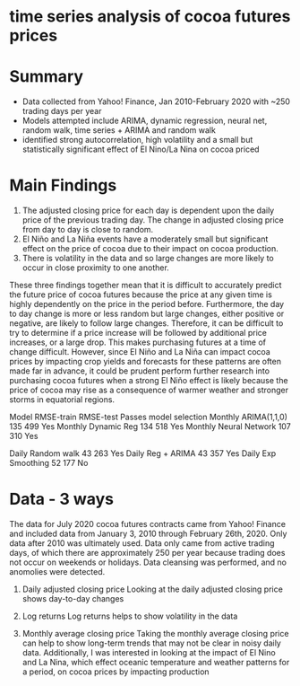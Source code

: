 # time series analysis of cocoa futures prices

# Summary
- Data collected from Yahoo! Finance, Jan 2010-February 2020 with ~250 trading days per year
- Models attempted include ARIMA, dynamic regression, neural net, random walk, time series + ARIMA and random walk
- identified strong autocorrelation, high volatility and a small but statistically significant effect of El Nino/La Nina on cocoa priced

# Main Findings
1) The adjusted closing price for each day is dependent upon the daily price of the previous trading day. The change in adjusted closing price from day to day is close to random.
2) El Niño and La Niña events have a moderately small but significant effect on the price of cocoa due to their impact on cocoa production.
3) There is volatility in the data and so large changes are more likely to occur in close proximity to one another.

These three findings together mean that it is difficult to accurately predict the future price of cocoa futures because the price at any given time is highly dependently on the price in the period before. Furthermore, the day to day change is more or less random but large changes, either positive or negative, are likely to follow large changes. Therefore, it can be difficult to try to determine if a price increase will be followed by additional price increases, or a large drop. This makes purchasing futures at a time of change difficult. However, since El Niño and La Niña can impact cocoa prices by impacting crop yields and forecasts for these patterns are often made far in advance, it could be prudent perform further research into purchasing cocoa futures when a strong El Niño effect is likely because the price of cocoa may rise as a consequence of warmer weather and stronger storms in equatorial regions.

Model			RMSE-train	RMSE-test	Passes model selection
Monthly	ARIMA(1,1,0)	135	       	  499	         Yes
Monthly	Dynamic Reg	134	          518	         Yes
Monthly	Neural Network	107	          310	         Yes
				
Daily	Random walk	        43	          263	         Yes
Daily	Reg + ARIMA	        43	          357	         Yes
Daily	Exp Smoothing 	    52	          177	         No


# Data - 3 ways
The data for July 2020 cocoa futures contracts came from Yahoo! Finance and included data from January 3, 2010 through February 26th, 2020. Only data after 2010 was ultimately used. Data only came from active trading days, of which there are approximately 250 per year because trading does not occur on weekends or holidays. Data cleansing was performed, and no anomolies were detected.

1) Daily adjusted closing price
Looking at the daily adjusted closing price shows day-to-day changes

2) Log returns
Log returns helps to show volatility in the data

3) Monthly average closing price
Taking the monthly average closing price can help to show long-term trends that may not be clear in noisy daily data. Additionally, I was interested in looking at the impact of El Nino and La Nina, which effect oceanic temperature and weather patterns for a period, on cocoa prices by impacting production
